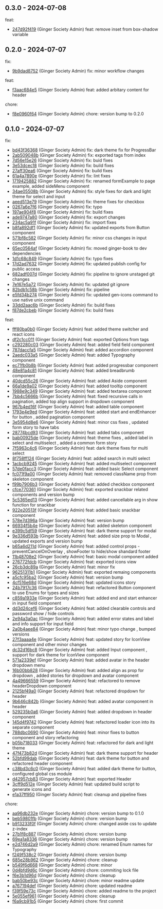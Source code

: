 ## 0.3.0 - 2024-07-08

feat:

- [247d92f419](247d92f419933637a2c98974b44c351267d83ea4) (Ginger Society Admin) feat: remove inset from box-shadow variable

## 0.2.0 - 2024-07-07

fix:

- [9b9dad8752](9b9dad875292eda7a41f1c10f9f7f8d53c7eed6b) (Ginger Society Admin) fix: minor workflow changes

feat:

- [f3aac684e5](f3aac684e5c62db8dd461f5fc2ca2aefb80abac6) (Ginger Society Admin) feat: added arbitary content for header

chore:

- [f8e0960f64](f8e0960f6430c2adb8bb277a5e042ebfb642e31f) (Ginger Society Admin) chore: version bump to 0.2.0

## 0.1.0 - 2024-07-07

fix:

- [bd43f36368](bd43f36368b8ab2522cfe9ba92d1f76f3320a30b) (Ginger Society Admin) fix: dark theme fix for ProgressBar
- [2ab509048b](2ab509048b37e6269f6d1012a3504e04fb7e1c11) (Ginger Society Admin) fix: exported tags from index
- [7d56e15e26](7d56e15e268508c3aec37405783455989c6baab0) (Ginger Society Admin) fix: buid fixes
- [3e53dcec18](3e53dcec18be3f1f0c80eccec90ed9671d8d68ec) (Ginger Society Admin) fix: build fixes
- [27aff30ea6](27aff30ea6f702e0bc08dabaae2aefb1c502ecba) (Ginger Society Admin) fix: build fixes
- [61a4a7890e](61a4a7890eaf650d7f3800aeee90a93fa42e8a79) (Ginger Society Admin) fix: lint fixes
- [1719425882](1719425882642b5c85647d96642faa4e20d013b7) (Ginger Society Admin) fix: renamed formExample to page example, added sideMenu component
- [34ae05508b](34ae05508b1128980daa8ec765cc6e76304b6586) (Ginger Society Admin) fix: style fixes for dark and light theme for select and input
- [aeed513e79](aeed513e79ae0647380a97d4a9060eb7e35755af) (Ginger Society Admin) fix: theme fixes for checkbox
- [0267a6e7f6](0267a6e7f605f9b4bacfed750213b3338f586f3e) (Ginger Society Admin) fix: typo
- [197ae904f8](197ae904f80ad9a7113003bb0c8ef269a4815073) (Ginger Society Admin) fix: build fixes
- [ade9747a80](ade9747a80355361aca5bef4c5b85177ceec52fa) (Ginger Society Admin) fix: export changes
- [234ac5a91f](234ac5a91f9529250bf219f440d7af36b778f62f) (Ginger Society Admin) fix: import fixes
- [b8fa892df1](b8fa892df14d6253856e923505e29c3ad7e4e521) (Ginger Society Admin) fix: updated exports from Button component
- [571bf8c582](571bf8c5826d714c25eacad0c2506e23b5456b30) (Ginger Society Admin) fix: minor css changes in input component
- [65ec0564af](65ec0564afd70e5fdba2692d268eccd5e0abbe57) (Ginger Society Admin) fix: moved ginger-book to dev dependencies
- [1d1c68c849](1d1c68c84928591cfadd45fb08d2a6cee7e12981) (Ginger Society Admin) fix: typo fixes
- [17d2ad7632](17d2ad76324738de2c0ce6591f689b5429e07bee) (Ginger Society Admin) fix: updated publish config for public access
- [682adf007d](682adf007d65f41dc7f4041cb4aa07a64b29a7fd) (Ginger Society Admin) fix: pipeline to ignore unstaged git changes
- [7e167e5a72](7e167e5a722d96e7344783e707689a24fb12b212) (Ginger Society Admin) fix: updated git ignore
- [82bdb1c58b](82bdb1c58bf2bc90efa754a52546012867b71dc1) (Ginger Society Admin) fix: pipeline
- [e5fd34b274](e5fd34b2740fcf31df54c4f4dec81b588b276f00) (Ginger Society Admin) fix: updated gen-icons command to use native unix command
- [33dd2aac6b](33dd2aac6be756232bc2893f952bb8aa1a554b22) (Ginger Society Admin) fix: build fixes
- [f87de2cbeb](f87de2cbebd7dc3a2cdf1e8cd7c93d180d22ca02) (Ginger Society Admin) fix: build fixes

feat:

- [fff80ba0b0](fff80ba0b0ef5cbc8103d68da8ac92cfc2caa8b7) (Ginger Society Admin) feat: added theme switcher and react icons
- [df2c1cc011](df2c1cc0110e78565e0b33c944ccb7dbba161d2e) (Ginger Society Admin) feat: exported Options from tags
- [c292280c03](c292280c03b7a2e842570fe73951a78867d10d2d) (Ginger Society Admin) feat: added field field component
- [787daccfa5](787daccfa55a4261e8977986477d52a186959121) (Ginger Society Admin) feat: added accordion component
- [2aedc033a5](2aedc033a5be59f5cb33d0022f48f18014c11490) (Ginger Society Admin) feat: added Typography component
- [ec71fb0b8b](ec71fb0b8b636293f41e0d8f1a1aee03dbf649d1) (Ginger Society Admin) feat: added progressbar component
- [48e81a4c81](48e81a4c81ce48d25c57ae35559495c7bbfc0cfb) (Ginger Society Admin) feat: added breadbrumb component
- [40dcd55c26](40dcd55c263b75a9ad912466ecd145469e598500) (Ginger Society Admin) feat: added Aside component
- [66a1de9a02](66a1de9a0293aad9f031dc2aabc3025dd3039a36) (Ginger Society Admin) feat: added tooltip component
- [1988e9c349](1988e9c34970b4034829c2b527316eb5bbf5d7e6) (Ginger Society Admin) feat: added textarea component
- [7bb4c5666b](7bb4c5666b681385557921a64ba34403b5860fc9) (Ginger Society Admin) feat: fixed recursive calls in pagination, added top align support in dropdown component
- [967b4ed16f](967b4ed16f22c9171c59d69579137182db3f94c8) (Ginger Society Admin) feat: added table component
- [1793e4e9ed](1793e4e9ed90218e4fe282bf1a419b6acaf9723f) (Ginger Society Admin) feat: added start and endEnhancer for button , added pagination component
- [3e5954d8e6](3e5954d8e6d0e0f3101237db9fb6b07b330a9a13) (Ginger Society Admin) feat: minor css fixes , updated form story to have tabs
- [28774bcd93](28774bcd931c66e137a020c2464dbfdfc5e25d72) (Ginger Society Admin) feat: added tabs component
- [bab00925de](bab00925de883cc36fa093090531565b9012566d) (Ginger Society Admin) feat: theme fixes , added label in select and multiselect , added a common form story
- [7f5963c4c6](7f5963c4c6b86b239944a5ff1241473f2412c6b8) (Ginger Society Admin) feat: dark theme fixes for multi select
- [8f758ff124](8f758ff1242797682fbd95d62f21e937f45a6d82) (Ginger Society Admin) feat: added search in multi select
- [1acbcb9245](1acbcb9245d2d5d1c3bb222b1b8f8887e00b3b2f) (Ginger Society Admin) feat: added multiselect component
- [57de0facc3](57de0facc3e0d664cd883323081e95d3001e32a6) (Ginger Society Admin) feat: added basic Select component
- [fc071f9a00](fc071f9a004b4314c87a0363736ef8ad8a5aa8c1) (Ginger Society Admin) feat: removed className prop from skeleton component
- [f99b7906b3](f99b7906b35c75a750dcb54069271d24d69c615a) (Ginger Society Admin) feat: added checkbox component
- [cfce770361](cfce770361ab5a562650da4b57eeb504e3140b55) (Ginger Society Admin) feat: exported snackbar related components and version bump
- [5c5365ed13](5c5365ed13be64bc1d5ef22c94f421c6698bad56) (Ginger Society Admin) feat: added cancellable arg in show function for snackbar
- [922e20513f](922e20513fde9a0adbe512c3c250493b941beff0) (Ginger Society Admin) feat: added basic snackbar component
- [578e7d396a](578e7d396a12ced94aec9d55e5f2e96404d3f16b) (Ginger Society Admin) feat: version bump
- [66934f5b4e](66934f5b4e10d252f63f051db0b05fb495f74955) (Ginger Society Admin) feat: added skeleton component
- [e399c5df59](e399c5df595d8cc1158b5d1eac086c2216087b77) (Ginger Society Admin) feat: dark theme support for modal
- [9e336d593b](9e336d593b97c367ca653cef5a103fec5923675a) (Ginger Society Admin) feat: added size prop to Modal , updated exports and version bump
- [b65a6d211d](b65a6d211dcfab2d94b9199bc3c8b36033b4fa89) (Ginger Society Admin) feat: added control props - preventCancelOnOverlay , showFooter to hide/show shandard footer
- [11b48708e2](11b48708e2b5b0b0826ca5d8bbadae217da271f4) (Ginger Society Admin) feat: basic modal component added
- [276772fdcb](276772fdcb3b68114c8af05bfd73bfeb68de0176) (Ginger Society Admin) feat: exported icons view
- [26cb3dc89a](26cb3dc89af6d7e3d2cd1703988f6944f5896011) (Ginger Society Admin) feat: minor fix
- [96251311b1](96251311b17805ee438a7ece4d6dca1571a5b055) (Ginger Society Admin) feat: exported remaing components
- [a5cfc95ba2](a5cfc95ba2aaa5305d91f334353496bdfb7eb3b3) (Ginger Society Admin) feat: version bump
- [4cf516e68d](4cf516e68db9101eae91ef7d74bc443f1a19fb70) (Ginger Society Admin) feat: updated icons story
- [24b7917c36](24b7917c36242304838f9f7bca8c9370090a3016) (Ginger Society Admin) feat: refactored Button component to use Enums for types and sizes
- [c859a1933e](c859a1933edd22578946dc432628815c726014e8) (Ginger Society Admin) feat: added end and start enhancer in input field component
- [dd3d24cef6](dd3d24cef6d582180caabc38a8711af0b6c58459) (Ginger Society Admin) feat: added clearable controls and password show / hide controls
- [2e94a3a0ac](2e94a3a0ac80c8447234213ce11ab488778552d7) (Ginger Society Admin) feat: added error states and label and info support for input field
- [2a0b4aee84](2a0b4aee845b9b7ff60a1c6ed083b9e8ce3affa5) (Ginger Society Admin) feat: minor typo change , bumped versions
- [27f3aaaa4e](27f3aaaa4e8496dd45823e4c74be8146250dd501) (Ginger Society Admin) feat: updated story for IconView component and other minor changes
- [dc32d16bc8](dc32d16bc80c76ca195d7a6120448c09160d5487) (Ginger Society Admin) feat: added Input component , support for dark theme for IconView component
- [571a2339ef](571a2339efd86a58bb4b866fdd0db93501ab38c5) (Ginger Society Admin) feat: added avatar in the header dropdown menu
- [16b00bb828](16b00bb828e81f1f282162f8b5361a6d25861746) (Ginger Society Admin) feat: added align as prop for dropdown , added stories for dropdown and avatar component
- [4a49666559](4a49666559e10da89320f765a8388aa06315a08c) (Ginger Society Admin) feat: refactored to remove headerDropdown component
- [2125bf49a0](2125bf49a05d99fa30e80805a361dba9c30c1562) (Ginger Society Admin) feat: refactored dropdown for header
- [9b646c842b](9b646c842bd27a098a361c278658361b1bfc6214) (Ginger Society Admin) feat: added avatar component in header
- [529235b0a6](529235b0a6201cc17d2b119bda95138d2a8a9a86) (Ginger Society Admin) feat: added dropdown in header component
- [145d4f9742](145d4f97424bad1239626ee39406700b1835de09) (Ginger Society Admin) feat: refactored loader icon into its separate component
- [788dbc0690](788dbc0690ac1facfae77cc7bdf47d55ef0bc2f1) (Ginger Society Admin) feat: minor fixes to button component and story refactoring
- [b05b718033](b05b71803303bafdbf8849bfcd2c3ff319b5eabc) (Ginger Society Admin) feat: refactored for dark and light theme
- [47f473b82d](47f473b82d6f2925cb1cf9fe28f5e22792beb6a6) (Ginger Society Admin) feat: dark theme support for header
- [52bfd99dab](52bfd99dabdeb934c2de5b8b5394bc1573384e88) (Ginger Society Admin) feat: dark theme for button and refactored header component
- [c38bd3c6c0](c38bd3c6c05497dec2bd0eeca8a6c1ff02e9d58d) (Ginger Society Admin) feat: added dark theme for button, configured global css module
- [d42957cb83](d42957cb837ec1c724bb3f62107764df3a029c37) (Ginger Society Admin) feat: exported Header
- [3cff9d512e](3cff9d512eeb993fb84a7607036afffd3a44663c) (Ginger Society Admin) feat: updated build script to generate icons and
- [e1a37ff950](e1a37ff950e6620205752a0ad5e1aa7bed2d0322) (Ginger Society Admin) feat: cleanup and pipeline fixes

chore:

- [aa96db232e](aa96db232e2b0bf79adbe7f66ba9b7307dfb6b56) (Ginger Society Admin) chore: version bump to 0.1.0
- [beb59801fb](beb59801fb2d0341293f89cff93eece19fce7f90) (Ginger Society Admin) chore: version bump
- [b913233f0f](b913233f0f84aee6691927e53f0e583cea955dc5) (Ginger Society Admin) chore: changed aside css to update z-index
- [27b1f8c887](27b1f8c8876a737a80461720f588477eccce05d0) (Ginger Society Admin) chore: version bump
- [69ea1a8336](69ea1a8336970410df7218c52b688d55ade7ed13) (Ginger Society Admin) chore: version bump
- [e2d746d2a9](e2d746d2a97b4fc65967ef88baf389046459c966) (Ginger Society Admin) chore: renamed Enum names for Typography
- [f249f538c2](f249f538c2c5d949c326cfebc84ba5edd63c45cf) (Ginger Society Admin) chore: version bump
- [685e28b962](685e28b96251c4d750403a9a7872ba76e0271b61) (Ginger Society Admin) chore: cleanup
- [b549f6d668](b549f6d668af1391aa53ae252f569f4645300df3) (Ginger Society Admin) chore: minor
- [0d4bfd9d6c](0d4bfd9d6cea285aa2f44474436b3ae49b9832b3) (Ginger Society Admin) chore: commiting lock file
- [f6e3b1d96d](f6e3b1d96dd9923b6ef7b295b4cbc6caa273b98d) (Ginger Society Admin) chore: cleanup
- [bab50be93c](bab50be93cf4fd81693a4caea92198d3610a0dd3) (Ginger Society Admin) chore: minor readme update
- [a767194def](a767194defa848a2cc9ec0189ed35fff27ec4a14) (Ginger Society Admin) chore: updated readme
- [f39f59e73c](f39f59e73c8847b4629275f8cec695f63f251b7f) (Ginger Society Admin) chore: added readme to the project
- [5e055ef961](5e055ef961c85909486be20ec2b2192df547b7cb) (Ginger Society Admin) chore: cleanup
- [f6a9cb91b5](f6a9cb91b5b9e75b0b05f5816b046a6711d09616) (Ginger Society Admin) chore: first commit
